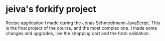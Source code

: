 # jeiva's forkify project

Recipe application I made during the Jonas Schmedtmann JavaScript. This is the final project of the course, and the most complex one. I made some changes and upgrades, like the shopping cart and the form validation.
